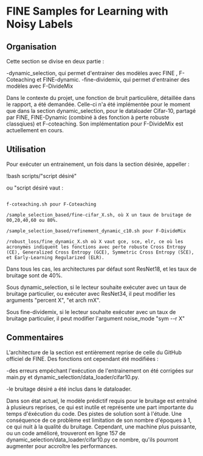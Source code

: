# FINE Samples for Learning with Noisy Labels

## Organisation
Cette section se divise en deux partie : 

-dynamic_selection, qui permet d'entrainer des modèles avec FINE , F-Coteaching et FINE-dynamic.
-fine-dividemix, qui permet d'entrainer des modèles avec F-DivideMix

Dans le contexte du projet, une fonction de bruit particulière, détaillée dans le rapport, a été demandée. Celle-ci n'a été implémentée pour le moment que dans la section dynamic_selection, pour le dataloader Cifar-10, partagé par FINE, FINE-Dynamic (combiné à des fonction à perte robuste classqiues) et F-coteaching. Son implémentation pour F-DivideMix est actuellement en cours.

## Utilisation
Pour exécuter un entrainement, un fois dans la section désirée, appeller : 

!bash scripts/"script désiré"

ou "script désiré vaut : 

```

f-coteaching.sh pour F-Coteaching

/sample_selection_based/fine-cifar_X.sh, où X un taux de bruitage de 00,20,40,60 ou 80%.

/sample_selection_based/refinement_dynamic_c10.sh pour F-DivideMix

/robust_loss/fine_dynamic_X.sh où X vaut gce, sce, elr, ce où les acronymes indiquent les fonctions avec perte robuste Cross Entropy (CE), Generalized Cross Entropy (GCE), Symmetric Cross Entropy (SCE), et Early-Learning Regularized (ELR).

```

Dans tous les cas, les architectures par défaut sont ResNet18, et les taux de bruitage sont de 40%.

Sous dynamic_selection, si le lecteur souhaite exécuter avec un taux de bruitage particulier, ou exécuter avec ResNet34, il peut modifier les arguments "percent X", "et arch rnX".

Sous fine-dividemix, si le lecteur souhaite exécuter avec un taux de bruitage particulier, il peut modifier l'argument noise_mode "sym --r X"

## Commentaires

L'architecture de la section est entièrement reprise de celle du GitHub officiel de FINE. Des fonctions ont cependant été modifiées :

-des erreurs empéchant l'exécution de l'entrainement on été corrigées sur main.py et dynamic_selection/data_loader/cifar10.py.

-le bruitage désiré a été inclus dans le dataloader.


Dans son état actuel, le modèle prédictif requis pour le bruitage est entraîné à plusieurs reprises, ce qui est inutile et représente une part importante du temps d'éxécution du code. Des pistes de solution sont à l'étude.
Une conséquence de ce problème est limitation de son nombre d'époques à 1, ce qui nuit à la qualité du bruitage. Cependant, une machine plus puissante, ou un code amélioré, trouveront en ligne 157 de dynamic_selection/data_loader/cifar10.py ce nombre, qu'ils pourront augmenter pour accroître les performances.
